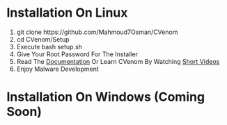 <h1>Installation On Linux</h1>
<ol>
	<li>git clone https://github.com/Mahmoud7Osman/CVenom</li>
	<li>cd CVenom/Setup</li>
	<li>Execute bash setup.sh</li>
	<li>Give Your Root Password For The Installer</li>
	<li>Read The <a href="https://github.com/Mahmoud7Osman/CVenom#documentation">Documentation</a> Or Learn CVenom By Watching <a href="https://youtube.com/c/TheDoctorMLT">Short Videos</a></li>
	<li>Enjoy Malware Development</li>

</ol>
<h1>Installation On Windows (Coming Soon)</h1>
